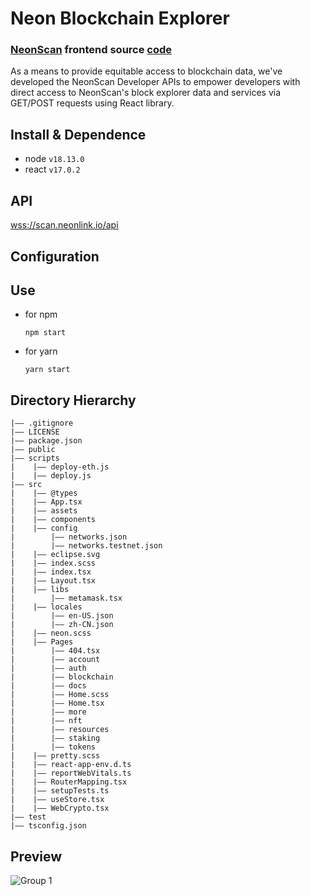 # Neon Blockchain Explorer

### [NeonScan](https://scan.noenlink.io) frontend source [code](https://github.com/hashi7412/neon-scan)

As a means to provide equitable access to blockchain data, we've developed the NeonScan Developer APIs to empower developers with direct access to NeonScan's block explorer data and services via GET/POST requests using React library.
## Install & Dependence
- node `v18.13.0`
- react `v17.0.2`

## API
[wss://scan.neonlink.io/api](wss://scan.neonlink.io/api)

## Configuration

## Use
- for npm
  ```
  npm start
  ```
- for yarn
  ```
  yarn start
  ```

## Directory Hierarchy
```
|—— .gitignore
|—— LICENSE
|—— package.json
|—— public
|—— scripts
|    |—— deploy-eth.js
|    |—— deploy.js
|—— src
|    |—— @types
|    |—— App.tsx
|    |—— assets
|    |—— components
|    |—— config
|        |—— networks.json
|        |—— networks.testnet.json
|    |—— eclipse.svg
|    |—— index.scss
|    |—— index.tsx
|    |—— Layout.tsx
|    |—— libs
|        |—— metamask.tsx
|    |—— locales
|        |—— en-US.json
|        |—— zh-CN.json
|    |—— neon.scss
|    |—— Pages
|        |—— 404.tsx
|        |—— account
|        |—— auth
|        |—— blockchain
|        |—— docs
|        |—— Home.scss
|        |—— Home.tsx
|        |—— more
|        |—— nft
|        |—— resources
|        |—— staking
|        |—— tokens
|    |—— pretty.scss
|    |—— react-app-env.d.ts
|    |—— reportWebVitals.ts
|    |—— RouterMapping.tsx
|    |—— setupTests.ts
|    |—— useStore.tsx
|    |—— WebCrypto.tsx
|—— test
|—— tsconfig.json
```

## Preview

![Group 1](https://github.com/hashi7412/neon-scan/assets/105185902/d1f6b970-7154-4cc6-8a80-fbe4c7f0084f)

